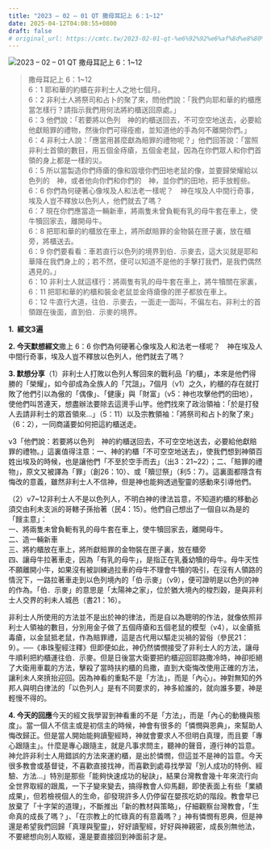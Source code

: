 ```yaml
---
title: "2023 – 02 – 01 QT 撒母耳記上 6：1~12"
date: 2025-04-12T04:08:55+0800
draft: false
# original_url: https://cmtc.tw/2023-02-01-qt-%e6%92%92%e6%af%8d%e8%80%b3%e8%a8%98%e4%b8%8a-6%ef%bc%9a112
---
```


![2023 – 02 – 01 QT  撒母耳記上 6：1~12](/images/qt.jpg  "2023 – 02 – 01 QT  撒母耳記上 6：1~12")

> 撒母耳記上 6：1~12  
> 6：1 耶和華的約櫃在非利士人之地七個月。  
> 6：2 非利士人將祭司和占卜的聚了來，問他們說：「我們向耶和華的約櫃應當怎樣行？請指示我們用何法將約櫃送回原處。」  
> 6：3 他們說：「若要將以色列　神的約櫃送回去，不可空空地送去，必要給他獻賠罪的禮物，然後你們可得痊癒，並知道他的手為何不離開你們。」  
> 6：4 非利士人說：「應當用甚麼獻為賠罪的禮物呢？」他們回答說：「當照非利士首領的數目，用五個金痔瘡，五個金老鼠，因為在你們眾人和你們首領的身上都是一樣的災。  
> 6：5 所以當製造你們痔瘡的像和毀壞你們田地老鼠的像，並要歸榮耀給以色列的　神，或者他向你們和你們的　神，並你們的田地，把手放輕些。  
> 6：6 你們為何硬著心像埃及人和法老一樣呢？　神在埃及人中間行奇事，埃及人豈不釋放以色列人，他們就去了嗎？  
> 6：7 現在你們應當造一輛新車，將兩隻未曾負軛有乳的母牛套在車上，使牛犢回家去，離開母牛。  
> 6：8 把耶和華的約櫃放在車上，將所獻賠罪的金物裝在匣子裏，放在櫃旁，將櫃送去。  
> 6：9 你們要看看：車若直行以色列的境界到伯．示麥去，這大災就是耶和華降在我們身上的；若不然，便可以知道不是他的手擊打我們，是我們偶然遇見的。」  
> 6：10 非利士人就這樣行：將兩隻有乳的母牛套在車上，將牛犢關在家裏，  
> 6：11 把耶和華的約櫃和裝金老鼠並金痔瘡像的匣子都放在車上。  
> 6：12 牛直行大道，往伯．示麥去，一面走一面叫，不偏左右。非利士的首領跟在後面，直到伯．示麥的境界。

**1.  經文3遍**

**2. 今天默想經文**撒上 6：6 你們為何硬著心像埃及人和法老一樣呢？　神在埃及人中間行奇事，埃及人豈不釋放以色列人，他們就去了嗎？

**3. 默想分享**（1）非利士人打敗以色列人奪回來的戰利品「約櫃」，本來是他們得勝的「榮耀」，如今卻成為全族人的「咒詛」。7個月（v1）之久，約櫃的存在就打敗了他們引以為傲的「偶像」、「健康」與「財富」（v5：神也攻擊他們的田地），使他們叫苦連天，想盡辦法要除去這燙手山竽。他們找來了政治領袖：「於是打發人去請非利士的眾首領來…」（5：11）以及宗教領袖：「將祭司和占卜的聚了來」（6：2），一同商議要如何把這約櫃送走。

v3「他們說：若要將以色列　神的約櫃送回去，不可空空地送去，必要給他獻賠罪的禮物。」這裏值得注意：一、神的約櫃「不可空空地送去」，使我們想到神領百姓出埃及的時候，也是讓他們「不至於空手而去」（出3：21~22）；二、「賠罪的禮物」，原文又被譯為「罪」（創26：10）、或「贖愆祭」（利5：7）。這裏面都隱含有悔改的意義，雖然非利士人不信神，但是神也能夠透過聖靈的感動來引導他們。

（2）v7~12非利士人不是以色列人，不明白神的律法旨意，不知道約櫃的移動必須交由利未支派的哥轄子孫抬著（民4：15）。他們自己想出了一個自以為是的「餿主意」：  
一、將兩隻未曾負軛有乳的母牛套在車上，使牛犢回家去，離開母牛。  
二、造一輛新車  
三、將約櫃放在車上，將所獻賠罪的金物裝在匣子裏，放在櫃旁  
四、讓母牛拉著車走，因為「有乳的母牛」，是指正在乳養幼犢的母牛。母牛天性不願離開小牛，如果沒有被訓練過拉車的母牛不理會牛犢的吸引，在沒有人領路的情況下，一路拉著車走到以色列境內的「伯·示麥」（v9），便可證明是以色列的神的作為。「伯．示麥」的意思是「太陽神之家」，位於猶大境內的梭烈穀，是與非利士人交界的利未人城邑（書21：16）。

非利士人所使用的方法並不是出於神的律法，而是自以為聰明的作法，就像依照非利士人領袖的數目，分別用金子做了五個痔瘡和五個老鼠的模型（v4），以金瘡抵毒瘡，以金鼠抵老鼠，作為賠罪禮，這是古代用以驅走災禍的習俗（參民21：9）。──《串珠聖經注釋》但即便如此，神仍然憐憫接受了非利士人的方法，讓母牛順利把約櫃運往伯．示麥。但是日後當大衛要把約櫃迎回耶路撒冷時，神卻拒絕了大衛用車載的方法，擊殺了當時扶約櫃的烏撒，直到大衛悔改使用正確的方法，讓利未人來摃抬迎回。因為神看的重點不是「方法」，而是「內心」。神對無知的外邦人與明白律法的「以色列人」是有不同要求的，神多給誰的，就向誰多要，神是輕慢不得的。

**4. 今天的回應**今天的經文我學習到神看重的不是「方法」，而是「內心的動機與態度」。當一個人不信主或是初信主的時候，神會有很多的「憐憫與恩典」，來幫助人悔改歸正。但是當人開始能夠讀聖經時，神就會要求人不但明白真理，而且要「專心跟隨主」。什麼是專心跟隨主，就是凡事求問主，聽神的聲音，遵行神的旨意。神允許非利士人用錯誤的方法來運約櫃，是出於憐憫，但這並不是神的旨意。今天很多教會或基督徒，不喜歡直接找神，而喜歡到處尋找學習「別人成功的特例、經驗、方法…」特別是那些「能夠快速成功的秘訣」，結果台灣教會幾十年來流行向全世界取經的跟風，一下子變來變去，搞得教會人仰馬翻，即使表面上有些「業績成果」，但若檢視個人的生命，卻發現許多人仍停留在嬰孩吃奶的階段。教會早已放棄了「十字架的道理」，不斷推出「新的教材與策略」，仔細觀察台灣教會，「生命真的成長了嗎？」、「在宗教上的忙碌真的有意義嗎？」神有憐憫有恩典，但是神還是希望我們回歸「真理與聖靈」，好好讀聖經，好好與神親密，成長別無他法，不要總想向別人取經，還是要直接回到神面前才是。